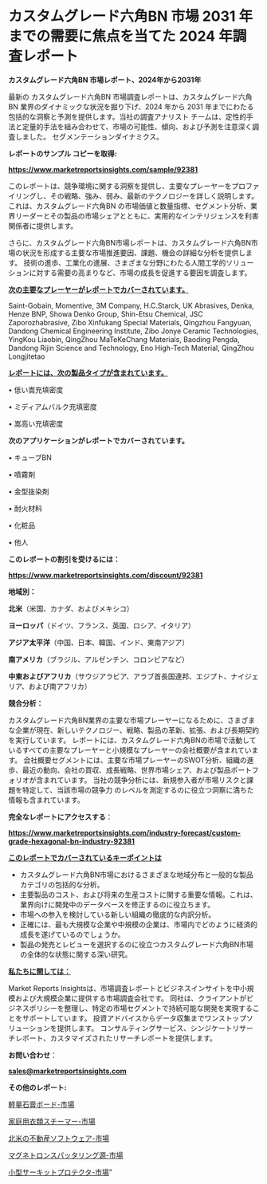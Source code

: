 # カスタムグレード六角BN 市場 2031 年までの需要に焦点を当てた 2024 年調査レポート

<strong>カスタムグレード六角BN 市場レポート、2024年から2031年</strong>

最新の カスタムグレード六角BN 市場調査レポートは、カスタムグレード六角BN 業界のダイナミックな状況を掘り下げ、2024 年から 2031 年までにわたる包括的な洞察と予測を提供します。当社の調査アナリスト チームは、定性的手法と定量的手法を組み合わせて、市場の可能性、傾向、および予測を注意深く調査しました。 セグメンテーションダイナミクス。



<strong>レポートのサンプル コピーを取得:</strong> <a href=https://www.marketreportsinsights.com/sample/92381>

<strong><u>https://www.marketreportsinsights.com/sample/92381</u></strong></a>

このレポートは、競争環境に関する洞察を提供し、主要なプレーヤーをプロファイリングし、その戦略、強み、弱み、最新のテクノロジーを詳しく説明します。 これは、カスタムグレード六角BN の市場価値と数量指標、セグメント分析、業界リーダーとその製品の市場シェアとともに、実用的なインテリジェンスを利害関係者に提供します。

さらに、カスタムグレード六角BN市場レポートは、カスタムグレード六角BN市場の状況を形成する主要な市場推進要因、課題、機会の詳細な分析を提供します。 技術の進歩、工業化の進展、さまざまな分野にわたる人間工学的ソリューションに対する需要の高まりなど、市場の成長を促進する要因を調査します。



<strong><u>次の主要なプレーヤーがレポートでカバーされています。</u></strong>

Saint-Gobain, Momentive, 3M Company, H.C.Starck, UK Abrasives, Denka, Henze BNP, Showa Denko Group, Shin-Etsu Chemical, JSC Zaporozhabrasive, Zibo Xinfukang Special Materials, Qingzhou Fangyuan, Dandong Chemical Engineering Institute, Zibo Jonye Ceramic Technologies, YingKou Liaobin, QingZhou MaTeKeChang Materials, Baoding Pengda, Dandong Rijin Science and Technology, Eno High-Tech Material, QingZhou Longjitetao



<strong><u><b>レポートには、次の製品タイプが含まれています。</b></u></strong>

• 低い嵩充填密度

• ミディアムバルク充填密度

• 嵩高い充填密度



<strong><b>次のアプリケーションがレポートでカバーされています。</b></strong>

• キューブBN

• 噴霧剤

• 金型抜染剤

• 耐火材料

• 化粧品

• 他人



<strong><b>このレポートの割引を受けるには：</b></strong><a href=https://www.marketreportsinsights.com/discount/92381>

<strong><u>https://www.marketreportsinsights.com/discount/92381</u></strong></a>



<strong>地域別：</strong>



<strong>北米</strong>（米国、カナダ、およびメキシコ）



<strong>ヨーロッパ</strong>（ドイツ、フランス、英国、ロシア、イタリア）



<strong>アジア太平洋</strong>（中国、日本、韓国、インド、東南アジア）



<strong>南アメリカ</strong>（ブラジル、アルゼンチン、コロンビアなど）



<strong>中東およびアフリカ</strong>（サウジアラビア、アラブ首長国連邦、エジプト、ナイジェリア、および南アフリカ）



<strong>競合分析：</strong>

カスタムグレード六角BN業界の主要な市場プレーヤーになるために、さまざまな企業が現在、新しいテクノロジー、戦略、製品の革新、拡張、および長期契約を実行しています。 レポートには、カスタムグレード六角BNの市場で活動しているすべての主要なプレーヤーと小規模なプレーヤーの会社概要が含まれています。 会社概要セグメントには、主要な市場プレーヤーのSWOT分析、組織の進歩、最近の動向、会社の買収、成長戦略、世界市場シェア、および製品ポートフォリオが含まれています。 当社の競争分析には、新規参入者が市場リスクと課題を特定して、当該市場の競争力 のレベルを測定するのに役立つ洞察に満ちた情報も含まれています。



<strong>完全なレポートにアクセスする</strong>：

<a href=https://www.marketreportsinsights.com/industry-forecast/custom-grade-hexagonal-bn-industry-92381>

<strong><u>https://www.marketreportsinsights.com/industry-forecast/custom-grade-hexagonal-bn-industry-92381</u></strong></a>



<strong><u><b>このレポートでカバーされているキーポイントは</b></u></strong>
<ul>
  <li>カスタムグレード六角BN市場におけるさまざまな地域分布と一般的な製品カテゴリの包括的な分析。</li>
  <li>主要製品のコスト、および将来の生産コストに関する重要な情報。これは、業界向けに開発中のデータベースを修正するのに役立ちます。</li>
  <li>市場への参入を検討している新しい組織の徹底的な内訳分析。</li>
  <li>正確には、最も大規模な企業や中規模の企業は、市場内でどのように経済的成長を遂げているのでしょうか。</li>
  <li>製品の発売とレビューを選択するのに役立つカスタムグレード六角BN市場の全体的な状態に関する深い研究。</li>
</ul>


<strong><u><b>私たちに関しては：</b></u></strong>

Market Reports Insightsは、市場調査レポートとビジネスインサイトを中小規模および大規模企業に提供する市場調査会社です。 同社は、クライアントがビジネスポリシーを整理し、特定の市場セグメントで持続可能な開発を実現することをサポートしています。 投資アドバイスからデータ収集までワンストップソリューションを提供します。 コンサルティングサービス、シンジケートリサーチレポート、カスタマイズされたリサーチレポートを提供します。



<strong><b>お問い合わせ</b></strong>：

<a href=mailto:sales@marketreportsinsights.com>

<strong><u>sales@marketreportsinsights.com</u></strong></a>



<strong>その他のレポート:</strong>

<a href=https://www.linkedin.com/pulse/軽量石膏ボード-市場-2023-年のダイナミクスとビジネストレンド-2030-ksn3f/>軽量石膏ボード-市場</a>

<a href=https://www.linkedin.com/pulse/家庭用衣類スチーマー-市場-2023-収益と成長ドライバー-2030-pr-news-hub-zdfrf/>家庭用衣類スチーマー-市場</a>

<a href=https://www.linkedin.com/pulse/北米の不動産ソフトウェア-市場-2023-推進要因と成長機会-2030-jvouf/>北米の不動産ソフトウェア-市場</a>

<a href=https://www.linkedin.com/pulse/マグネトロンスパッタリング源-市場-2023-年のダイナミクスとビジネストレンド-khruf/>マグネトロンスパッタリング源-市場</a>

<a href=https://www.linkedin.com/pulse/小型サーキットプロテクタ-市場-2023-競争分析と事業成長-2030-atoqf/>小型サーキットプロテクタ-市場</a>"
